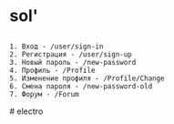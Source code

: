 # sol'


## 
```
1. Вход - /user/sign-in
2. Регистрация - /user/sign-up
3. Новый пароль - /new-password
4. Профиль - /Profile
5. Изменение профиля - /Profile/Change
6. Смена пароля - /new-password-old
7. Форум - /Forum

```
#   e l e c t r o  
 